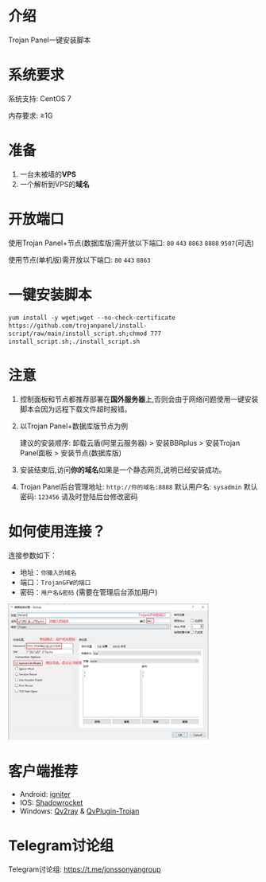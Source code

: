 # 介绍

Trojan Panel一键安装脚本

# 系统要求

系统支持: CentOS 7

内存要求: ≥1G

# 准备

1. 一台未被墙的**VPS**
2. 一个解析到VPS的**域名**

# 开放端口

使用Trojan Panel+节点(数据库版)需开放以下端口: `80` `443` `8863` `8888` `9507`(可选)

使用节点(单机版)需开放以下端口: `80` `443` `8863`

# 一键安装脚本

```shell
yum install -y wget;wget --no-check-certificate https://github.com/trojanpanel/install-script/raw/main/install_script.sh;chmod 777 install_script.sh;./install_script.sh
```

# 注意

1. 控制面板和节点都推荐部署在**国外服务器**上,否则会由于网络问题使用一键安装脚本会因为远程下载文件超时报错。

2. 以Trojan Panel+数据库版节点为例

   建议的安装顺序: 卸载云盾(阿里云服务器) > 安装BBRplus > 安装Trojan Panel面板 > 安装节点(数据库版)

3. 安装结束后,访问**你的域名**如果是一个静态网页,说明已经安装成功。

4. Trojan Panel后台管理地址: `http://你的域名:8888` 默认用户名: `sysadmin` 默认密码: `123456` 请及时登陆后台修改密码

# 如何使用连接？

连接参数如下：

- 地址：`你输入的域名`
- 端口：`TrojanGFW的端口`
- 密码：`用户名&密码` (需要在管理后台添加用户)

<p float="left">
  <img src="./images/Qv2ray.png" width="80%" />
</p>

# 客户端推荐

- Android: [igniter](https://github.com/trojan-gfw/igniter)
- IOS: [Shadowrocket](https://apps.apple.com/us/app/shadowrocket/id932747118)
- Windows: [Qv2ray](https://github.com/Qv2ray/Qv2ray/) & [QvPlugin-Trojan](https://github.com/Qv2ray/QvPlugin-Trojan)

# Telegram讨论组

Telegram讨论组: https://t.me/jonssonyangroup
